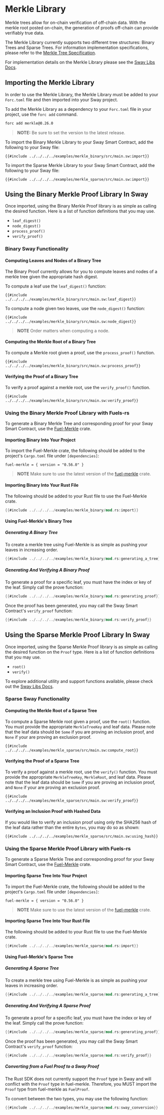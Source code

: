 # Merkle Library

Merkle trees allow for on-chain verification of off-chain data. With the merkle root posted on-chain, the generation of proofs off-chain can provide verifiably true data.

The Merkle Library currently supports two different tree structures: Binary Trees and Sparse Trees. For information implementation specifications, please refer to the [Merkle Tree Specification](https://docs.fuel.network/docs/specs/protocol/cryptographic-primitives/#merkle-trees).

For implementation details on the Merkle Library please see the [Sway Libs Docs](https://fuellabs.github.io/sway-libs/master/sway_libs/merkle/merkle/).

## Importing the Merkle Library

In order to use the Merkle Library, the Merkle Library must be added to your `Forc.toml` file and then imported into your Sway project.

To add the Merkle Library as a dependency to your `Forc.toml` file in your project, use the `forc add` command.

```bash
forc add merkle@0.26.0
```

> **NOTE:** Be sure to set the version to the latest release.

To import the Binary Merkle Library to your Sway Smart Contract, add the following to your Sway file:

```sway
{{#include ../../../../examples/merkle_binary/src/main.sw:import}}
```

To import the Sparse Merkle Library to your Sway Smart Contract, add the following to your Sway file:

```sway
{{#include ../../../../examples/merkle_sparse/src/main.sw:import}}
```

## Using the Binary Merkle Proof Library In Sway

Once imported, using the Binary Merkle Proof library is as simple as calling the desired function. Here is a list of function definitions that you may use.

- `leaf_digest()`
- `node_digest()`
- `process_proof()`
- `verify_proof()`

### Binary Sway Functionality

#### Computing Leaves and Nodes of a Binary Tree

The Binary Proof currently allows for you to compute leaves and nodes of a merkle tree given the appropriate hash digest.

To compute a leaf use the `leaf_digest()` function:

```sway
{{#include ../../../../examples/merkle_binary/src/main.sw:leaf_digest}}
```

To compute a node given two leaves, use the `node_digest()` function:

```sway
{{#include ../../../../examples/merkle_binary/src/main.sw:node_digest}}
```

> **NOTE** Order matters when computing a node.

#### Computing the Merkle Root of a Binary Tree

To compute a Merkle root given a proof, use the `process_proof()` function.

```sway
{{#include ../../../../examples/merkle_binary/src/main.sw:process_proof}}
```

#### Verifying the Proof of a Binary Tree

To verify a proof against a merkle root, use the `verify_proof()` function.

```sway
{{#include ../../../../examples/merkle_binary/src/main.sw:verify_proof}}
```

### Using the Binary Merkle Proof Library with Fuels-rs

To generate a Binary Merkle Tree and corresponding proof for your Sway Smart Contract, use the [Fuel-Merkle](https://github.com/FuelLabs/fuel-vm/tree/master/fuel-merkle) crate.

#### Importing Binary Into Your Project

To import the Fuel-Merkle crate, the following should be added to the project's `Cargo.toml` file under `[dependencies]`:

```sway
fuel-merkle = { version = "0.56.0" }
```

> **NOTE** Make sure to use the latest version of the [fuel-merkle](https://crates.io/crates/fuel-merkle) crate.

#### Importing Binary Into Your Rust File

The following should be added to your Rust file to use the Fuel-Merkle crate.

```rust
{{#include ../../../../examples/merkle_binary/mod.rs:import}}
```

#### Using Fuel-Merkle's Binary Tree

##### Generating A Binary Tree

To create a merkle tree using Fuel-Merkle is as simple as pushing your leaves in increasing order.

```rust
{{#include ../../../../examples/merkle_binary/mod.rs:generating_a_tree}}
```

##### Generating And Verifying A Binary Proof

To generate a proof for a specific leaf, you must have the index or key of the leaf. Simply call the prove function:

```rust
{{#include ../../../../examples/merkle_binary/mod.rs:generating_proof}}
```

Once the proof has been generated, you may call the Sway Smart Contract's `verify_proof` function:

```rust
{{#include ../../../../examples/merkle_binary/mod.rs:verify_proof}}
```

## Using the Sparse Merkle Proof Library In Sway

Once imported, using the Sparse Merkle Proof library is as simple as calling the desired function on the `Proof` type. Here is a list of function definitions that you may use.

- `root()`
- `verify()`

To explore additional utility and support functions available, please check out the [Sway Libs Docs](https://fuellabs.github.io/sway-libs/master/sway_libs/merkle/merkle/).

### Sparse Sway Functionality

#### Computing the Merkle Root of a Sparse Tree

To compute a Sparse Merkle root given a proof, use the `root()` function. You must provide the appropriate `MerkleTreeKey` and leaf data. Please note that the leaf data should be `Some` if you are proving an inclusion proof, and `None` if your are proving an exclusion proof.

```sway
{{#include ../../../../examples/merkle_sparse/src/main.sw:compute_root}}
```

#### Verifying the Proof of a Sparse Tree

To verify a proof against a merkle root, use the `verify()` function. You must provide the appropriate `MerkleTreeKey`, `MerkleRoot`, and leaf data. Please note that the leaf data should be `Some` if you are proving an inclusion proof, and `None` if your are proving an exclusion proof.

```sway
{{#include ../../../../examples/merkle_sparse/src/main.sw:verify_proof}}
```

#### Verifying an Inclusion Proof with Hashed Data

If you would like to verify an inclusion proof using only the SHA256 hash of the leaf data rather than the entire `Bytes`, you may do so as shown:

```sway
{{#include ../../../../examples/merkle_sparse/src/main.sw:using_hash}}
```

### Using the Sparse Merkle Proof Library with Fuels-rs

To generate a Sparse Merkle Tree and corresponding proof for your Sway Smart Contract, use the [Fuel-Merkle](https://github.com/FuelLabs/fuel-vm/tree/master/fuel-merkle) crate.

#### Importing Sparse Tree Into Your Project

To import the Fuel-Merkle crate, the following should be added to the project's `Cargo.toml` file under `[dependencies]`:

```sway
fuel-merkle = { version = "0.56.0" }
```

> **NOTE** Make sure to use the latest version of the [fuel-merkle](https://crates.io/crates/fuel-merkle) crate.

#### Importing Sparse Tree Into Your Rust File

The following should be added to your Rust file to use the Fuel-Merkle crate.

```rust
{{#include ../../../../examples/merkle_sparse/mod.rs:import}}
```

#### Using Fuel-Merkle's Sparse Tree

##### Generating A Sparse Tree

To create a merkle tree using Fuel-Merkle is as simple as pushing your leaves in increasing order.

```rust
{{#include ../../../../examples/merkle_sparse/mod.rs:generating_a_tree}}
```

##### Generating And Verifying A Sparse Proof

To generate a proof for a specific leaf, you must have the index or key of the leaf. Simply call the prove function:

```rust
{{#include ../../../../examples/merkle_sparse/mod.rs:generating_proof}}
```

Once the proof has been generated, you may call the Sway Smart Contract's `verify_proof` function:

```rust
{{#include ../../../../examples/merkle_sparse/mod.rs:verify_proof}}
```

##### Converting from a Fuel Proof to a Sway Proof

The Rust SDK does not currently support the `Proof` type in Sway and will conflict with the `Proof` type in fuel-merkle. Therefore, you MUST import the `Proof` type from fuel-merkle as `FuelProof`.

To convert between the two types, you may use the following function:

```rust
{{#include ../../../../examples/merkle_sparse/mod.rs:sway_conversion}}
```
